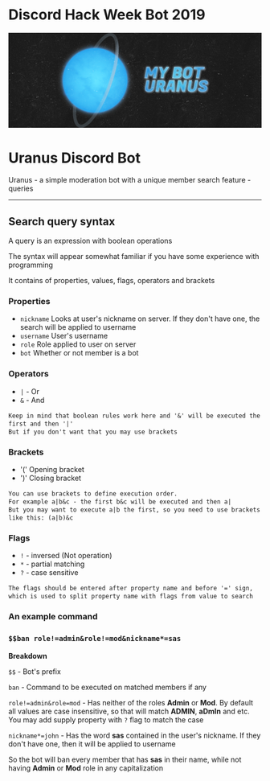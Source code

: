# Discord Hack Week Bot 2019

![Main Banner](/banner.png)

# Uranus Discord Bot

Uranus - a simple moderation bot with a unique member search feature - queries

---

## Search query syntax

A query is an expression with boolean operations

The syntax will appear somewhat familiar if you have some experience with programming

It contains of properties, values, flags, operators and brackets

### Properties

- `nickname`
Looks at user's nickname on server. If they don't have one, the search will be applied to username
- `username`
User's username
- `role`
Role applied to user on server
- `bot` Whether or not member is a bot

### Operators

- `|` - Or
- `&` - And

```
Keep in mind that boolean rules work here and '&' will be executed the first and then '|'
But if you don't want that you may use brackets
```

### Brackets

- '('
Opening bracket
- ')'
Closing bracket

```
You can use brackets to define execution order.
For example a|b&c - the first b&c will be executed and then a|
But you may want to execute a|b the first, so you need to use brackets like this: (a|b)&c
```

### Flags

- `!` - inversed (Not operation)
- `*` - partial matching
- `?` - case sensitive

```
The flags should be entered after property name and before '=' sign,
which is used to split property name with flags from value to search
```


### An example command

### `$$ban role!=admin&role!=mod&nickname*=sas`

**Breakdown**

`$$` - Bot's prefix

`ban` - Command to be executed on matched members if any

`role!=admin&role=mod` - Has neither of the roles **Admin** or **Mod**. By default all values are case insensitive, so that will match **ADMIN**, **aDmIn** and etc. You may add supply property with `?` flag to match the case

`nickname*=john` - Has the word **sas** contained in the user's nickname. If they don't have one, then it will be applied to username

So the bot will ban every member that has **sas** in their name, while not having **Admin** or **Mod** role in any capitalization
